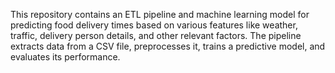 This repository contains an ETL pipeline and machine learning model for predicting food delivery times based on various features like weather, traffic, delivery person details, and other relevant factors. The pipeline extracts data from a CSV file, preprocesses it, trains a predictive model, and evaluates its performance.
